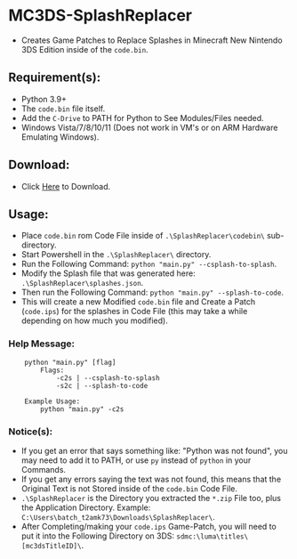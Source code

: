 # MC3DS-SplashReplacer
- Creates Game Patches to Replace Splashes in Minecraft New Nintendo 3DS Edition inside of the `code.bin`.

## Requirement(s):
- Python 3.9+
- The `code.bin` file itself.
- Add the `C-Drive` to PATH for Python to See Modules/Files needed.
- Windows Vista/7/8/10/11 (Does not work in VM's or on ARM Hardware Emulating Windows).

## Download:
- Click [Here](https://github.com/Cracko298/MC3DS-SplashReplacer/releases/download/v1.1/SplashReplacer.zip) to Download.

## Usage:
- Place `code.bin` rom Code File inside of `.\SplashReplacer\codebin\` sub-directory.
- Start Powershell in the `.\SplashReplacer\` directory.
- Run the Following Command: `python "main.py" --csplash-to-splash`.
- Modify the Splash file that was generated here: `.\SplashReplacer\splashes.json`.
- Then run the Following Command: `python "main.py" --splash-to-code`.
- This will create a new Modified `code.bin` file and Create a Patch (`code.ips`) for the splashes in Code File (this may take a  while depending on how much you modified).
### Help Message:
```
    python "main.py" [flag]
        Flags:
            -c2s | --csplash-to-splash
            -s2c | --splash-to-code

    Example Usage:
        python "main.py" -c2s
```

### Notice(s):
- If you get an error that says something like: "Python was not found", you may need to add it to PATH, or use `py` instead of `python` in your Commands.
- If you get any errors saying the text was not found, this means that the Original Text is not Stored inside of the `code.bin` Code File.
- `.\SplashReplacer` is the Directory you extracted the `*.zip` File too, plus the Application Directory. Example: `C:\Users\batch_t2amk73\Downloads\SplashReplacer\`.
- After Completing/making your `code.ips` Game-Patch, you will need to put it into the Following Directory on 3DS: `sdmc:\luma\titles\[mc3dsTitleID]\`.

